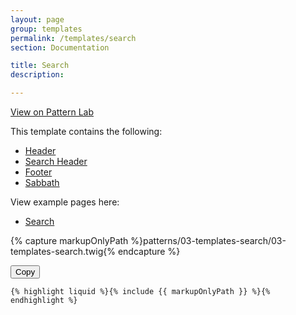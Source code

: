 ```yaml
---
layout: page
group: templates
permalink: /templates/search
section: Documentation

title: Search
description:

---
```


[View on Pattern Lab](https://alps.adventist.io/v3/?p=templates-search)

This template contains the following:

* [Header](/organisms/global/header)
* [Search Header](/components/forms/search-header)
* [Footer](/organisms/global/footer)
* [Sabbath](/organisms/asides/sabbath)

View example pages here:

* [Search](https://alps.adventist.io/v3/patterns/04-pages-search-search@complete/04-pages-search-search@complete.html)

{% capture markupOnlyPath %}patterns/03-templates-search/03-templates-search.twig{% endcapture %}

<div class="pattern-code">
  <button class="c-btn pattern-code-copy-btn" data-clipboard-target="#pattern-code-0">Copy</button>

  <pre class="highlight pattern-code-block line-numbers"><code class="language-twig" id="pattern-code-0">{% highlight liquid %}{% include {{ markupOnlyPath }} %}{% endhighlight %}</code></pre>
</div>
